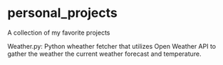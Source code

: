 # personal_projects

A collection of my favorite projects

Weather.py: Python wheather fetcher that utilizes Open Weather API to gather the weather the current weather forecast and temperature.
